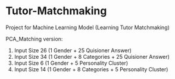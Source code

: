 # Tutor-Matchmaking
Project for Machine Learning Model (Learning Tutor Matchmaking)

PCA_Matching version:
1. Input Size 26 (1 Gender + 25 Quisioner Answer)
2. Input Size 34 (1 Gender + 8 Categories + 25 Quisioner Answer)
3. Input Size 6 (1 Gender + 5 Personality Cluster)
4. Input Size 14 (1 Gender + 8 Categories + 5 Personality Cluster)